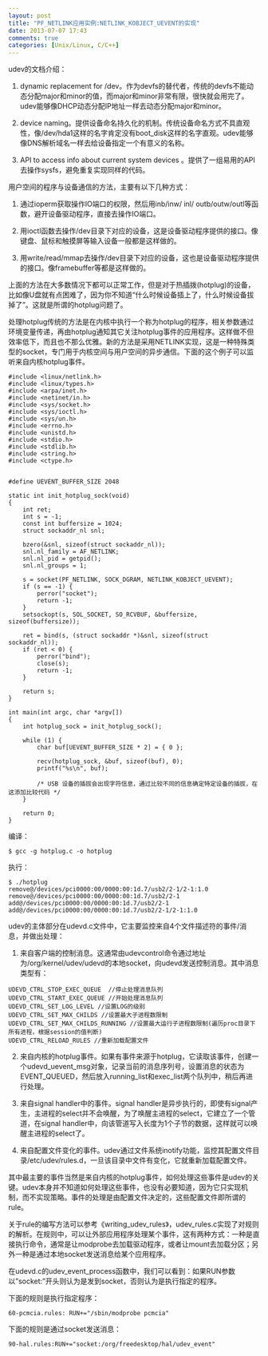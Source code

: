 ```yaml
---
layout: post
title: "PF_NETLINK应用实例:NETLINK_KOBJECT_UEVENT的实现"
date: 2013-07-07 17:43
comments: true
categories: [Unix/Linux, C/C++]
---
```


udev的文档介绍：

1. dynamic replacement for /dev。作为devfs的替代者，传统的devfs不能动态分配major和minor的值，而major和minor非常有限，很快就会用完了。udev能够像DHCP动态分配IP地址一样去动态分配major和minor。

2. device naming。提供设备命名持久化的机制。传统设备命名方式不具直观性，像/dev/hda1这样的名字肯定没有boot_disk这样的名字直观。udev能够像DNS解析域名一样去给设备指定一个有意义的名称。

3. API to access info about current system devices 。提供了一组易用的API去操作sysfs，避免重复实现同样的代码。

<!--more-->

用户空间的程序与设备通信的方法，主要有以下几种方式：

1. 通过ioperm获取操作IO端口的权限，然后用inb/inw/ inl/ outb/outw/outl等函数，避开设备驱动程序，直接去操作IO端口。

2. 用ioctl函数去操作/dev目录下对应的设备，这是设备驱动程序提供的接口。像键盘、鼠标和触摸屏等输入设备一般都是这样做的。

3. 用write/read/mmap去操作/dev目录下对应的设备，这也是设备驱动程序提供的接口。像framebuffer等都是这样做的。

上面的方法在大多数情况下都可以正常工作，但是对于热插拨(hotplug)的设备，比如像U盘就有点困难了，因为你不知道“什么时候设备插上了，什么时候设备拔掉了”。这就是所谓的hotplug问题了。

处理hotplug传统的方法是在内核中执行一个称为hotplug的程序，相关参数通过环境变量传递，再由hotplug通知其它关注hotplug事件的应用程序。这样做不但效率低下，而且也不那么优雅。新的方法是采用NETLINK实现，这是一种特殊类型的socket，专门用于内核空间与用户空间的异步通信。下面的这个例子可以监听来自内核hotplug事件。

    #include <linux/netlink.h>
    #include <linux/types.h>
    #include <arpa/inet.h>
    #include <netinet/in.h>
    #include <sys/socket.h>
    #include <sys/ioctl.h>
    #include <sys/un.h>
    #include <errno.h>
    #include <unistd.h>
    #include <stdio.h>
    #include <stdlib.h>
    #include <string.h>
    #include <ctype.h>
    
    
    #define UEVENT_BUFFER_SIZE 2048

    static int init_hotplug_sock(void)
    {
        int ret;
        int s = -1;
        const int buffersize = 1024;
        struct sockaddr_nl snl;

        bzero(&snl, sizeof(struct sockaddr_nl));
        snl.nl_family = AF_NETLINK;
        snl.nl_pid = getpid();
        snl.nl_groups = 1;

        s = socket(PF_NETLINK, SOCK_DGRAM, NETLINK_KOBJECT_UEVENT);
        if (s == -1) {
            perror("socket");
            return -1;
        }
        setsockopt(s, SOL_SOCKET, SO_RCVBUF, &buffersize, sizeof(buffersize));

        ret = bind(s, (struct sockaddr *)&snl, sizeof(struct sockaddr_nl));
        if (ret < 0) {
            perror("bind");
            close(s);
            return -1;
        }

        return s;
    }

    int main(int argc, char *argv[])
    {
        int hotplug_sock = init_hotplug_sock();

        while (1) {    
            char buf[UEVENT_BUFFER_SIZE * 2] = { 0 };

            recv(hotplug_sock, &buf, sizeof(buf), 0);
            printf("%s\n", buf);

            /* USB 设备的插拔会出现字符信息，通过比较不同的信息确定特定设备的插拔，在这添加比较代码 */
        }

        return 0;
    }

编译：

    $ gcc -g hotplug.c -o hotplug

执行：

    $ ./hotplug
    remove@/devices/pci0000:00/0000:00:1d.7/usb2/2-1/2-1:1.0
    remove@/devices/pci0000:00/0000:00:1d.7/usb2/2-1
    add@/devices/pci0000:00/0000:00:1d.7/usb2/2-1
    add@/devices/pci0000:00/0000:00:1d.7/usb2/2-1/2-1:1.0


udev的主体部分在udevd.c文件中，它主要监控来自4个文件描述符的事件/消息，并做出处理：

1. 来自客户端的控制消息。这通常由udevcontrol命令通过地址为/org/kernel/udev/udevd的本地socket，向udevd发送控制消息。其中消息类型有：
<pre><code>UDEVD_CTRL_STOP_EXEC_QUEUE  //停止处理消息队列
UDEVD_CTRL_START_EXEC_QUEUE //开始处理消息队列
UDEVD_CTRL_SET_LOG_LEVEL //设置LOG的级别
UDEVD_CTRL_SET_MAX_CHILDS //设置最大子进程数限制
UDEVD_CTRL_SET_MAX_CHILDS_RUNNING //设置最大运行子进程数限制(遍历proc目录下所有进程，根据session的值判断) 
UDEVD_CTRL_RELOAD_RULES //重新加载配置文件
</code></pre>

2. 来自内核的hotplug事件。如果有事件来源于hotplug，它读取该事件，创建一个udevd_uevent_msg对象，记录当前的消息序列号，设置消息的状态为EVENT_QUEUED，然后放入running_list和exec_list两个队列中，稍后再进行处理。
   
3. 来自signal handler中的事件。signal handler是异步执行的，即使有signal产生，主进程的select并不会唤醒，为了唤醒主进程的select，它建立了一个管道，在signal handler中，向该管道写入长度为1个子节的数据，这样就可以唤醒主进程的select了。

4. 来自配置文件变化的事件。udev通过文件系统inotify功能，监控其配置文件目录/etc/udev/rules.d，一旦该目录中文件有变化，它就重新加载配置文件。

其中最主要的事件当然是来自内核的hotplug事件，如何处理这些事件是udev的关键。udev本身并不知道如何处理这些事件，也没有必要知道，因为它只实现机制，而不实现策略。事件的处理是由配置文件决定的，这些配置文件即所谓的rule。

关于rule的编写方法可以参考《writing_udev_rules》，udev_rules.c实现了对规则的解析。在规则中，可以让外部应用程序处理某个事件，这有两种方式：一种是直接执行命令，通常是让modprobe去加载驱动程序，或者让mount去加载分区；另外一种是通过本地socket发送消息给某个应用程序。

在udevd.c的udev_event_process函数中，我们可以看到：如果RUN参数以”socket:”开头则认为是发到socket，否则认为是执行指定的程序。

下面的规则是执行指定程序：

    60-pcmcia.rules: RUN+="/sbin/modprobe pcmcia"

下面的规则是通过socket发送消息：

    90-hal.rules:RUN+="socket:/org/freedesktop/hal/udev_event"
